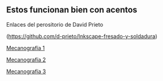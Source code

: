 ## Estos funcionan bien con acentos 
Enlaces del perositorio de David Prieto

(https://github.com/d-prieto/Inkscape-fresado-y-soldadura)

[Mecanografía 1](https://agilefingers.com/es/test)

[Mecanografía 2](https://www.keyhero.com/prueba-mecanografia/test-gratuito/)

[Mecanografía 3](https://www.artypist.com/es/test-mecanografia/test-velocidad)
